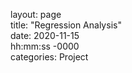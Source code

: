 layout: page  
title: "Regression Analysis"  
date: 2020-11-15   
hh:mm:ss -0000    
categories: Project
